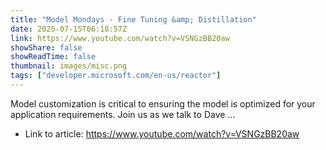```yaml
---
title: "Model Mondays - Fine Tuning &amp; Distillation"
date: 2025-07-15T06:18:57Z
link: https://www.youtube.com/watch?v=VSNGzBB20aw
showShare: false
showReadTime: false
thumbnail: images/misc.png
tags: ["developer.microsoft.com/en-us/reactor"]
---
```

Model customization is critical to ensuring the model is optimized for your application requirements. Join us as we talk to Dave ...

- Link to article: https://www.youtube.com/watch?v=VSNGzBB20aw